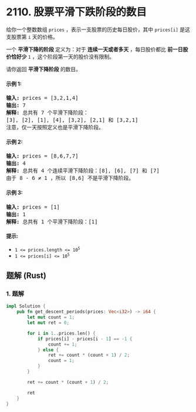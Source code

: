 # 2110. 股票平滑下跌阶段的数目
给你一个整数数组 `prices` ，表示一支股票的历史每日股价，其中 `prices[i]` 是这支股票第 `i` 天的价格。

一个 **平滑下降的阶段** 定义为：对于 **连续一天或者多天** ，每日股价都比 **前一日股价恰好少** `1` ，这个阶段第一天的股价没有限制。

请你返回 **平滑下降阶段** 的数目。

#### 示例 1:
<pre>
<strong>输入:</strong> prices = [3,2,1,4]
<strong>输出:</strong> 7
<strong>解释:</strong> 总共有 7 个平滑下降阶段：
[3], [2], [1], [4], [3,2], [2,1] 和 [3,2,1]
注意，仅一天按照定义也是平滑下降阶段。
</pre>

#### 示例 2:
<pre>
<strong>输入:</strong> prices = [8,6,7,7]
<strong>输出:</strong> 4
<strong>解释:</strong> 总共有 4 个连续平滑下降阶段：[8], [6], [7] 和 [7]
由于 8 - 6 ≠ 1 ，所以 [8,6] 不是平滑下降阶段。
</pre>

#### 示例 3:
<pre>
<strong>输入:</strong> prices = [1]
<strong>输出:</strong> 1
<strong>解释:</strong> 总共有 1 个平滑下降阶段：[1]
</pre>

#### 提示:
* <code>1 <= prices.length <= 10<sup>5</sup></code>
* <code>1 <= prices[i] <= 10<sup>5</sup></code>

## 题解 (Rust)

### 1. 题解
```Rust
impl Solution {
    pub fn get_descent_periods(prices: Vec<i32>) -> i64 {
        let mut count = 1;
        let mut ret = 0;

        for i in 1..prices.len() {
            if prices[i] - prices[i - 1] == -1 {
                count += 1;
            } else {
                ret += count * (count + 1) / 2;
                count = 1;
            }
        }

        ret += count * (count + 1) / 2;

        ret
    }
}
```
